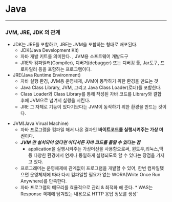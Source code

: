 # Java

---
### JVM, JRE, JDK 의 관계
* JDK는 JRE를 포함하고, JRE는 JVM을 포함하는 형태로 배포된다.
  * JDK(Java Development Kit)
  * 자바 개발 키트를 의미한다. , JVM용 소프트웨어 개발도구
  * JRE와 컴파일러(Compiler), 디버거(debugger) 또는 디버깅 툴, Jar도구, 프로파일러 등을 포함하는 프로그램이다.
* JRE(Java Runtime Environment)
  - 자바 실행 환경, JVM용 운영체제,  JVM이 동작하기 위한 환경을 만드는 것
  - Java Class Library, JVM, 그리고 Java Class Loader(로더)를 포함한다.
  - Class Loader와 Class Library를 통해 작성된 자바 코드를 Library와 결합 후에 JVM으로 넘겨서 실행을 시킨다.
  - JRE 그 자체로 기능이 있다기보다는 JVM이 동작하기 위한 환경을 만드는 것이다.
- JVM(Java Virual Machine)
  - 자바 프로그램을 컴파일 해서 나온 결과인 **바이트코드를 실행시켜주는 가상 머신**이다.
  - ***JVM 만 설치되어 있다면 어디서든 자바 코드를 돌릴 수 있다는 점***
    - application을 실행시켜주는 가상머신을 사용함으로써, 윈도우,리눅스,맥 등 다양한 환경에서 언제나 동일하게 실행되도록 할 수 있다는 장점을 가지고 있다.
  - 프로그래머는 운영체제에 관계없이 프로그램을 개발할 수 있어, 한번 컴파일됐으면 운영체제에 따라 다시 컴파일할 필요가 없는 WORA(Write Once Run Anywhere)를 만족한다.
  - 자바 프로그램의 메모리를 효율적으로 관리 & 최적화 해 준다.
          * WAS는 Response 객체에 담겨있는 내용으로 HTTP 응답 정보를 생성'


